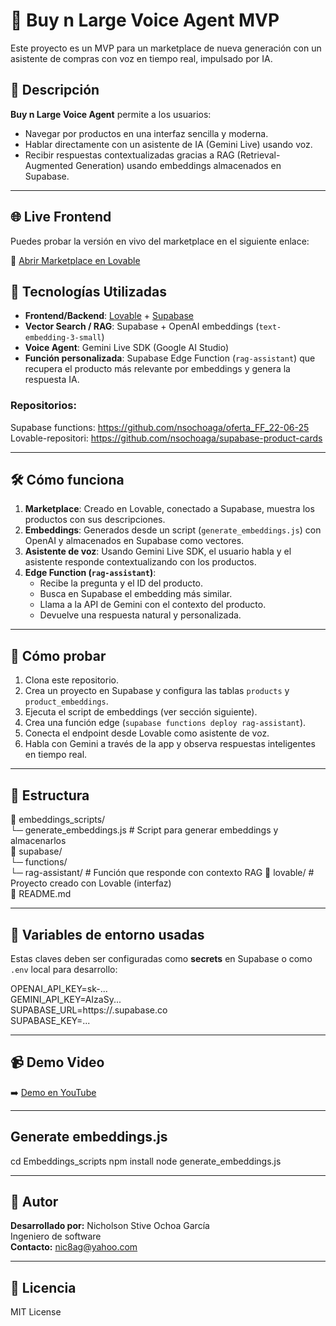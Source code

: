 # 🛒 Buy n Large Voice Agent MVP

Este proyecto es un MVP para un marketplace de nueva generación con un asistente de compras con voz en tiempo real, impulsado por IA.

## 🚀 Descripción

**Buy n Large Voice Agent** permite a los usuarios:

- Navegar por productos en una interfaz sencilla y moderna.
- Hablar directamente con un asistente de IA (Gemini Live) usando voz.
- Recibir respuestas contextualizadas gracias a RAG (Retrieval-Augmented Generation) usando embeddings almacenados en Supabase.

---

## 🌐 Live Frontend

Puedes probar la versión en vivo del marketplace en el siguiente enlace:

🔗 [Abrir Marketplace en Lovable](https://lovable.app/tu-url-publica)

## 🧠 Tecnologías Utilizadas

- **Frontend/Backend**: [Lovable](https://supabase-product-cards.lovable.app) + [Supabase](https://supabase.com/)
- **Vector Search / RAG**: Supabase + OpenAI embeddings (`text-embedding-3-small`)
- **Voice Agent**: Gemini Live SDK (Google AI Studio)
- **Función personalizada**: Supabase Edge Function (`rag-assistant`) que recupera el producto más relevante por embeddings y genera la respuesta IA.

### Repositorios:

Supabase functions: https://github.com/nsochoaga/oferta_FF_22-06-25  
Lovable-repositori: https://github.com/nsochoaga/supabase-product-cards

---

## 🛠️ Cómo funciona

1. **Marketplace**: Creado en Lovable, conectado a Supabase, muestra los productos con sus descripciones.
2. **Embeddings**: Generados desde un script (`generate_embeddings.js`) con OpenAI y almacenados en Supabase como vectores.
3. **Asistente de voz**: Usando Gemini Live SDK, el usuario habla y el asistente responde contextualizando con los productos.
4. **Edge Function (`rag-assistant`)**:
   - Recibe la pregunta y el ID del producto.
   - Busca en Supabase el embedding más similar.
   - Llama a la API de Gemini con el contexto del producto.
   - Devuelve una respuesta natural y personalizada.

---

## 🧪 Cómo probar

1. Clona este repositorio.
2. Crea un proyecto en Supabase y configura las tablas `products` y `product_embeddings`.
3. Ejecuta el script de embeddings (ver sección siguiente).
4. Crea una función edge (`supabase functions deploy rag-assistant`).
5. Conecta el endpoint desde Lovable como asistente de voz.
6. Habla con Gemini a través de la app y observa respuestas inteligentes en tiempo real.

---

## 📂 Estructura

📁 embeddings_scripts/  
└─ generate_embeddings.js # Script para generar embeddings y almacenarlos  
📁 supabase/  
└─ functions/  
└─ rag-assistant/ # Función que responde con contexto RAG
📁 lovable/ # Proyecto creado con Lovable (interfaz)  
📄 README.md

---

## 🔐 Variables de entorno usadas

Estas claves deben ser configuradas como **secrets** en Supabase o como `.env` local para desarrollo:

OPENAI_API_KEY=sk-...  
GEMINI_API_KEY=AIzaSy...  
SUPABASE_URL=https://<your-project>.supabase.co  
SUPABASE_KEY=...

---

## 📹 Demo Video

➡️ [Demo en YouTube](https://www.youtube.com/watch?v=pnk4ODQMsXc)

---

## Generate embeddings.js

cd Embeddings_scripts
npm install
node generate_embeddings.js

---

## 🤝 Autor

**Desarrollado por:** Nicholson Stive Ochoa García  
Ingeniero de software  
**Contacto:** nic8ag@yahoo.com

---

## 📄 Licencia

MIT License

